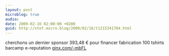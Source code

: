 ```yaml
---
layout: post
microblog: true
audio: 
date: 2009-02-16 02:00:00 +0200
guid: http://xtof.micro.blog/2009/02/16/t1215341784.html
---
```

cherchons un dernier sponsor 393,48 € pour financer fabrication 100 tshirts barcamp e-reputation [ginx.com/-mbFL](http://ginx.com/-mbFL)
